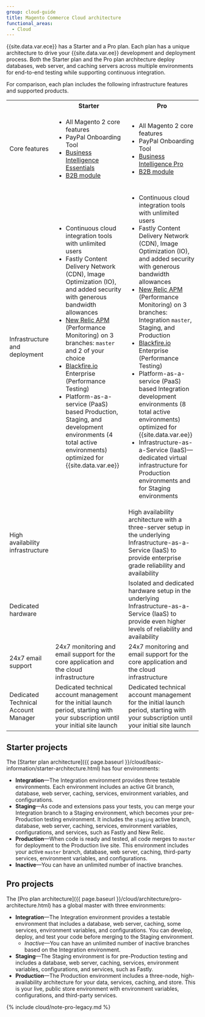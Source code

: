 ```yaml
---
group: cloud-guide
title: Magento Commerce Cloud architecture
functional_areas:
  - Cloud
---
```


{{site.data.var.ece}} has a Starter and a Pro plan. Each plan has a unique architecture to drive your {{site.data.var.ee}} development and deployment process. Both the Starter plan and the Pro plan architecture deploy databases, web server, and caching servers across multiple environments for end-to-end testing while supporting continuous integration.

For comparison, each plan includes the following infrastructure features and supported products.

<table>
  <tbody>
    <tr>
      <td class="blank"></td>
      <th>Starter</th>
      <th>Pro</th>
    </tr>
    <tr>
      <td>Core features</td>
      <td>
        <ul>
          <li>All Magento 2 core features</li>
          <li>PayPal Onboarding Tool</li>
          <li><a href="https://magento.com/blog/magento-news/introducing-magento-business-intelligence-essentials">Business Intelligence Essentials</a></li>
          <li><a href="https://magento.com/business-needs/b2b-commerce">B2B module</a></li>
        </ul>
      </td>
      <td>
        <ul>
          <li>All Magento 2 core features</li>
          <li>PayPal Onboarding Tool</li>
          <li><a href="https://magento.com/blog/magento-news/introducing-magento-business-intelligence-essentials">Business Intelligence Pro</a></li>
          <li><a href="https://magento.com/business-needs/b2b-commerce">B2B module</a></li>
        </ul>
      </td>
    </tr>
    <tr>
      <td>Infrastructure and deployment</td>
      <td>
        <ul>
          <li>Continuous cloud integration tools with unlimited users</li>
          <li>Fastly Content Delivery Network (CDN), Image Optimization (IO), and added security with generous bandwidth allowances</li>
          <li>
            <a href="{{ page.baseurl }}/cloud/project/new-relic.html">New Relic APM</a> (Performance Monitoring) on 3 branches: <code>master</code> and 2 of your choice
          </li>
          <li>
            <a href="{{ page.baseurl }}/cloud/project/project-integrate-blackfire.html">Blackfire.io</a> Enterprise (Performance Testing)
          </li>
          <li>Platform-as-a-service (PaaS) based Production, Staging, and development environments (4 total active environments) optimized for {{site.data.var.ee}}</li>
        </ul>
      </td>
      <td>
        <ul>
          <li>Continuous cloud integration tools with unlimited users</li>
          <li>Fastly Content Delivery Network (CDN), Image Optimization (IO), and added security with generous bandwidth allowances</li>
          <li>
            <a href="{{ page.baseurl }}/cloud/project/new-relic.html">New Relic APM</a> (Performance Monitoring) on 3 branches: Integration <code>master</code>, Staging, and Production
          </li>
          <li>
            <a href="{{ page.baseurl }}/cloud/project/project-integrate-blackfire.html">Blackfire.io</a> Enterprise (Performance Testing)
          </li>
          <li>Platform-as-a-service (PaaS) based Integration development environments (8 total active environments) optimized for {{site.data.var.ee}}</li>
          <li>Infrastructure-as-a-Service (IaaS)—dedicated virtual infrastructure for Production environments and for Staging environments</li>
        </ul>
      </td>
    </tr>
    <tr>
      <td>High availability infrastructure</td>
      <td class="blank"></td>
      <td>High availability architecture with a three-server setup in the underlying Infrastructure-as-a-Service (IaaS) to provide enterprise grade reliability and availability</td>
    </tr>
    <tr>
      <td>Dedicated hardware</td>
      <td class="blank"></td>
      <td>Isolated and dedicated hardware setup in the underlying Infrastructure-as-a-Service (IaaS) to provide even higher levels of reliability and availability</td>
    </tr>
    <tr>
      <td>24x7 email support</td>
      <td>24x7 monitoring and email support for the core application and the cloud infrastructure</td>
      <td>24x7 monitoring and email support for the core application and the cloud infrastructure</td>
    </tr>
    <tr>
      <td>Dedicated Technical Account Manager</td>
      <td>Dedicated technical account management for the initial launch period, starting with your subscription until your initial site launch</td>
      <td>Dedicated technical account management for the initial launch period, starting with your subscription until your initial site launch</td>
    </tr>
  </tbody>
</table>

## Starter projects

The [Starter plan architecture]({{ page.baseurl }}/cloud/basic-information/starter-architecture.html) has four environments:

-  **Integration**—The Integration environment provides three testable environments. Each environment includes an active Git branch, database, web server, caching, services, environment variables, and configurations.
-  **Staging**—As code and extensions pass your tests, you can merge your Integration branch to a Staging environment, which becomes your pre-Production testing environment. It includes the `staging` active branch, database, web server, caching, services, environment variables, configurations, and services, such as Fastly and New Relic.
-  **Production**—When code is ready and tested, all code merges to `master` for deployment to the Production live site. This environment includes your active `master` branch, database, web server, caching, third-party services, environment variables, and configurations.
-  **Inactive**—You can have an unlimited number of inactive branches. 

## Pro projects

The [Pro plan architecture]({{ page.baseurl }}/cloud/architecture/pro-architecture.html) has a global master with three environments:

-  **Integration**—The Integration environment provides a testable environment that includes a database, web server, caching, some services, environment variables, and configurations. You can develop, deploy, and test your code before merging to the Staging environment.
    -  _Inactive_—You can have an unlimited number of inactive branches based on the Integration environment.
-  **Staging**—The Staging environment is for pre-Production testing and includes a database, web server, caching, services, environment variables, configurations, and services, such as Fastly.
-  **Production**—The Production environment includes a three-node, high-availability architecture for your data, services, caching, and store. This is your live, public store environment with environment variables, configurations, and third-party services.

{% include cloud/note-pro-legacy.md %}
